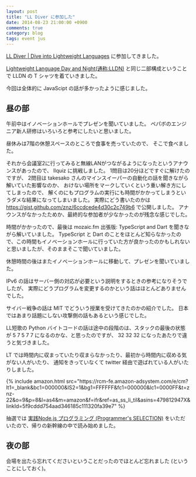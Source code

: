 ```yaml
---
layout: post
title: "LL Diver に参加した"
date: 2014-08-23 21:00:00 +0900
comments: true
category: blog
tags: event jus
---
```

[LL Diver | Dive into Lightweight Languages](http://ll.jus.or.jp/2014/ "LL Diver | Dive into Lightweight Languages")
に参加してきました。

<!--more-->

[Lightweight Language Day and Night(通称:LLDN)](http://ll.jus.or.jp/2005/ "Lightweight Language Day and Night(通称:LLDN)")
と同じ二部構成ということで LLDN の T シャツを着ていきました。

今回は全体的に JavaScipt の話が多かったように感じました。

## 昼の部

午前中はイノベーションホールでプレゼンを聞いていました。
ペパボのエンジニア新人研修はいろいろと参考にしたいと思いました。

昼休みは7階の休憩スペースのところで食事を売っていたので、
そこで食べました。

それから会議室2に行ってみると無線LANがつながるようになったというアナウンスがあったので、
llquiz に挑戦しました。
1問目は20分ほどですぐに解けたのですが、
2問目は takesako さんのマインスイーパーの自動化の話を聞きながら解いていた影響なのか、
おけない場所をマークしていくという重い解き方にしてしまったので、
解くのにもプログラムの実行にも時間がかかってしまうというダメな結果になってしまいました。
実際にどう書いたのかは <https://gist.github.com/znz/6ccdcede4d30c2c749b6> で公開しました。
アナウンスがなかったためか、最終的な参加者が少なかったのが残念な感じでした。

時間がかかったので、最後は mozaic.fm 出張版: TypeScript and Dart を聞きながら解いていました。
TypeScript と Dart のことをほとんど知らなかったので、この時間もイノベーションホールに行っていた方が良かったのかもしれないと思いましたが、そのままそこで聞いていました。

休憩時間の後はまたイノベーションホールに移動して、プレゼンを聞いていました。

IPv6 の話はサーバー側の対応が必要という説明をするときの参考になりそうでしたが、
実際にどうプログラムを変更するのかという話はほとんどありませんでした。

サイバー戦争の話は MIT でどういう授業を受けてきたのかの紹介でした。
日本ではあまり話題にしない攻撃側の話もあるという感じでした。

LL短歌の Python バイトコードの話は途中の段階のは、スタックの最後の状態が 5 7 5 7 7 になるのかな、と思ったのですが、
32 32 32 になったあたりで違うと気づきました。

LT では時間内に収まっていたり収まらなかったり、最初から時間内に収める気がない人がいたり、
通知をきっていなくて twitter 経由で遊ばれている人がいたりしました。

<div class="amazon pull-right">
{% include amazon.html src="https://rcm-fe.amazon-adsystem.com/e/cm?lt1=_blank&bc1=000000&IS2=1&bg1=FFFFFF&fc1=000000&lc1=0000FF&t=znz-22&o=9&p=8&l=as4&m=amazon&f=ifr&ref=as_ss_li_til&asins=479812947X&linkId=5f9cddd754aad346185c111320fa39e7" %}
</div>

抽選では
[実践Node.js プログラミング (Programmer's SELECTION)](http://amzn.to/2HZ4fqM)
をいただいたので、帰りの新幹線の中で読み始めました。

## 夜の部

会場を出たら忘れてくださいということだったのでほとんど忘れました (ということにしておく)。
